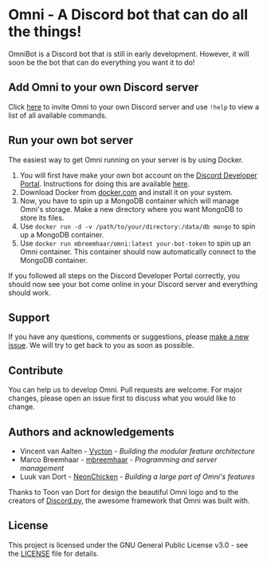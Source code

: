 # Omni - A Discord bot that can do all the things!
OmniBot is a Discord bot that is still in early development. However, it will soon be the bot that can do everything you want it to do!

## Add Omni to your own Discord server
Click [here](https://discord.com/api/oauth2/authorize?client_id=811235136699891764&permissions=8&scope=bot) to invite Omni to your own Discord server and use ```!help``` to view a list of all available commands.

## Run your own bot server
The easiest way to get Omni running on your server is by using Docker.

1. You will first have make your own bot account on the [Discord Developer Portal](https://discord.com/developers/). Instructions for doing this are available [here](https://discordpy.readthedocs.io/en/latest/discord.html).
2. Download Docker from [docker.com](https://www.docker.com/) and install it on your system.
3. Now, you have to spin up a MongoDB container which will manage Omni's storage. Make a new directory where you want MongoDB to store its files.
4. Use ```docker run -d -v /path/to/your/directory:/data/db mongo``` to spin up a MongoDB container.
5. Use ```docker run mbreemhaar/omni:latest your-bot-token``` to spin up an Omni container. This container should now automatically connect to the MongoDB container.

If you followed all steps on the Discord Developer Portal correctly, you should now see your bot come online in your Discord server and everything should work.

## Support
If you have any questions, comments or suggestions, please [make a new issue](https://github.com/mbreemhaar/omni/issues/new/choose). We will try to get back to you as soon as possible.

## Contribute
You can help us to develop Omni. Pull requests are welcome. For major changes, please open an issue first to discuss what you would like to change.

## Authors and acknowledgements
- Vincent van Aalten - [Vycton](http://www.github.com/vycton) - _Building the modular feature architecture_
- Marco Breemhaar - [mbreemhaar](http://www.github.com/mbreemhaar) - _Programming and server management_
- Luuk van Dort - [NeonChicken](http://www.github.com/neonchicken) - _Building a large part of Omni's features_

Thanks to Toon van Dort for design the beautiful Omni logo and to the creators of [Discord.py](https://discordpy.readthedocs.io/), the awesome framework that Omni was built with.

## License
This project is licensed under the GNU General Public License v3.0 - see the [LICENSE](LICENSE) file for details.
